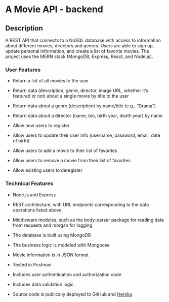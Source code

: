 
# A Movie API - backend
  

## Description


A REST API that connects to a NoSQL database with access to information about different movies, directors and genres. Users are able to sign up, update personal information, and create a list of favorite movies. The project uses the MERN stack (MongoDB, Express, React, and Node.js).

  


###  User Features

* Return a list of all movies to the user

* Return data (description, genre, director, image URL, whether it’s featured or not) about a single movie by title to the user

* Return data about a genre (description) by name/title (e.g., “Drama”)

* Return data about a director (name, bio, birth year, death year) by name

* Allow new users to register

* Allow users to update their user info (username, password, email, date of birth)

* Allow users to add a movie to their list of favorites

* Allow users to remove a movie from their list of favorites

* Allow existing users to deregister



###  Technical Features

* Node.js and Express

* REST architecture, with URL endpoints corresponding to the data operations listed above

* Middleware modules, such as the body-parser package for reading data from requests and morgan for logging

* The database is built using MongoDB

* The business logic is modeled with Mongoose

* Movie information is in JSON format

* Tested in Postman

* Includes user authentication and authorization code

* Includes data validation logic 

* Source code is publically deployed to GitHub and [Heroku](https://jessica-chastain-movies.herokuapp.com/)


